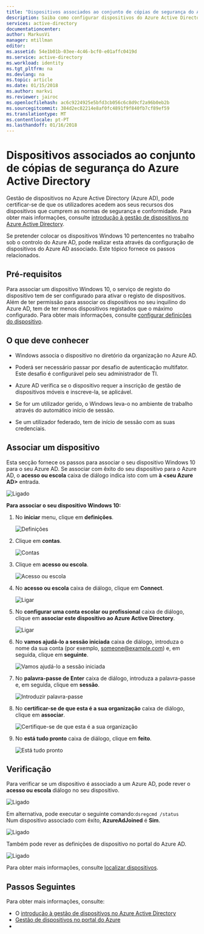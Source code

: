 ```yaml
---
title: "Dispositivos associados ao conjunto de cópias de segurança do Azure Active Directory | Microsoft Docs"
description: Saiba como configurar dispositivos do Azure Active Directory associados.
services: active-directory
documentationcenter: 
author: MarkusVi
manager: mtillman
editor: 
ms.assetid: 54e1b01b-03ee-4c46-bcf0-e01affc0419d
ms.service: active-directory
ms.workload: identity
ms.tgt_pltfrm: na
ms.devlang: na
ms.topic: article
ms.date: 01/15/2018
ms.author: markvi
ms.reviewer: jairoc
ms.openlocfilehash: ac6c9224925e5bfd3cb056c6c8d9cf2a96b0eb2b
ms.sourcegitcommit: 384d2ec82214e8af0fc4891f9f840fb7cf89ef59
ms.translationtype: MT
ms.contentlocale: pt-PT
ms.lasthandoff: 01/16/2018
---
```

# <a name="set-up-azure-active-directory-joined-devices"></a>Dispositivos associados ao conjunto de cópias de segurança do Azure Active Directory

Gestão de dispositivos no Azure Active Directory (Azure AD), pode certificar-se de que os utilizadores acedem aos seus recursos dos dispositivos que cumprem as normas de segurança e conformidade. Para obter mais informações, consulte [introdução à gestão de dispositivos no Azure Active Directory](device-management-introduction.md).

Se pretender colocar os dispositivos Windows 10 pertencentes no trabalho sob o controlo do Azure AD, pode realizar esta através da configuração de dispositivos do Azure AD associado. Este tópico fornece os passos relacionados. 


## <a name="prerequisites"></a>Pré-requisitos

Para associar um dispositivo Windows 10, o serviço de registo do dispositivo tem de ser configurado para ativar o registo de dispositivos. Além de ter permissão para associar os dispositivos no seu inquilino do Azure AD, tem de ter menos dispositivos registados que o máximo configurado. Para obter mais informações, consulte [configurar definições do dispositivo](device-management-azure-portal.md#configure-device-settings).



## <a name="what-you-should-know"></a>O que deve conhecer


- Windows associa o dispositivo no diretório da organização no Azure AD.

- Poderá ser necessário passar por desafio de autenticação multifator. Este desafio é configurável pelo seu administrador de TI.

- Azure AD verifica se o dispositivo requer a inscrição de gestão de dispositivos móveis e inscreve-la, se aplicável.

- Se for um utilizador gerido, o Windows leva-o no ambiente de trabalho através do automático início de sessão.

- Se um utilizador federado, tem de início de sessão com as suas credenciais.


## <a name="joining-a-device"></a>Associar um dispositivo

Esta secção fornece os passos para associar o seu dispositivo Windows 10 para o seu Azure AD. Se associar com êxito do seu dispositivo para o Azure AD, o **acesso ou escola** caixa de diálogo indica isto com um **à \<seu Azure AD\>**  entrada.

![Ligado](./media/device-management-azuread-joined-devices-setup/13.png)


**Para associar o seu dispositivo Windows 10:**

1. No **iniciar** menu, clique em **definições**.

    ![Definições](./media/device-management-azuread-joined-devices-setup/01.png)

2. Clique em **contas**.

    ![Contas](./media/device-management-azuread-joined-devices-setup/02.png)


3. Clique em **acesso ou escola**.

    ![Acesso ou escola](./media/device-management-azuread-joined-devices-setup/03.png)

4. No **acesso ou escola** caixa de diálogo, clique em **Connect**.

    ![Ligar](./media/device-management-azuread-joined-devices-setup/04.png)


5. No **configurar uma conta escolar ou profissional** caixa de diálogo, clique em **associar este dispositivo ao Azure Active Directory**.

    ![Ligar](./media/device-management-azuread-joined-devices-setup/08.png)


6. No **vamos ajudá-lo a sessão iniciada** caixa de diálogo, introduza o nome da sua conta (por exemplo, someone@example.com) e, em seguida, clique em **seguinte**.

    ![Vamos ajudá-lo a sessão iniciada](./media/device-management-azuread-joined-devices-setup/10.png)


6. No **palavra-passe de Enter** caixa de diálogo, introduza a palavra-passe e, em seguida, clique em **sessão**.

    ![Introduzir palavra-passe](./media/device-management-azuread-joined-devices-setup/05.png)


7. No **certificar-se de que esta é a sua organização** caixa de diálogo, clique em **associar**.

    ![Certifique-se de que esta é a sua organização](./media/device-management-azuread-joined-devices-setup/11.png)


8. No **está tudo pronto** caixa de diálogo, clique em **feito**.

    ![Está tudo pronto](./media/device-management-azuread-joined-devices-setup/12.png)

## <a name="verification"></a>Verificação

Para verificar se um dispositivo é associado a um Azure AD, pode rever o **acesso ou escola** diálogo no seu dispositivo.

![Ligado](./media/device-management-azuread-joined-devices-setup/13.png)

Em alternativa, pode executar o seguinte comando:`dsregcmd /status`  
Num dispositivo associado com êxito, **AzureAdJoined** é **Sim**.

![Ligado](./media/device-management-azuread-joined-devices-setup/14.png)

Também pode rever as definições de dispositivo no portal do Azure AD.

![Ligado](./media/device-management-azuread-joined-devices-setup/15.png)

Para obter mais informações, consulte [localizar dispositivos](device-management-azure-portal.md#locate-devices).


## <a name="next-steps"></a>Passos Seguintes

Para obter mais informações, consulte: 

- O [introdução à gestão de dispositivos no Azure Active Directory](device-management-introduction.md)
- [Gestão de dispositivos no portal do Azure](device-management-azure-portal.md)
- 




